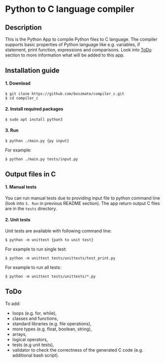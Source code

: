 # Python to C language compiler

## Description
This is the Python App to compile Python files to C language. The compiler supports basic properties of Python language like e.g. variables, if statement, print function, expressions and comparisons. Look into [ToDo](##ToDo) section to more information what will be added to this app.


## Installation guide
#### 1. Download
```
$ git clone https://github.com/boszmate/compiler_c.git
$ cd compiler_c
```
#### 2. Install required packages
```
$ sudo apt install python3
```
#### 3. Run
```
$ python ./main.py {py input}
```
For example:
```
$ python ./main.py tests/input.py 
```

## Output files in C
#### 1. Manual tests
You can run manual tests due to providing input file to python command line (look into `3. Run` in previous README section). The app return output C files are in the `tests` directory.

#### 2. Unit tests
Unit tests are available with following command line:
```
$ python -m unittest {path to unit test}
```
For example to run single test:
```
$ python -m unittest tests/unittests/test_print.py
```
For example to run all tests:
```
$ python -m unittest tests/unittests/*.py
```


## ToDo
To add:
- loops (e.g. for, while),
- classes and functions,
- standard libraries (e.g. file operations),
- more types (e.g. float, boolean, string),
- arrays,
- logical operators,
- tests (e.g unit tests),
- validator to check the correctness of the generated C code (e.g. additional bash script).